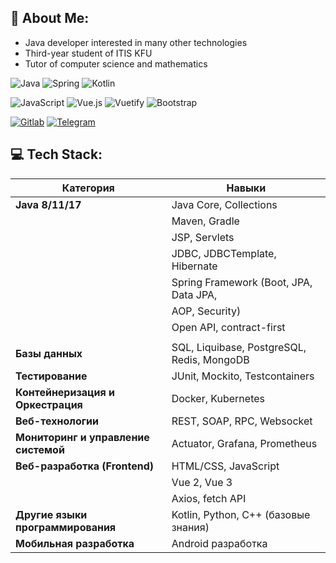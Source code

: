 ## 💫 About Me:
- Java developer interested in many other technologies
- Third-year student of ITIS KFU
- Tutor of computer science and mathematics
  
![Java](https://img.shields.io/badge/java-%23ED8B00.svg?style=for-the-badge&logo=java&logoColor=white) ![Spring](https://img.shields.io/badge/spring-%236DB33F.svg?style=for-the-badge&logo=spring&logoColor=white) ![Kotlin](https://img.shields.io/badge/kotlin-%230095D5.svg?style=for-the-badge&logo=kotlin&logoColor=white)

![JavaScript](https://img.shields.io/badge/javascript-%23323330.svg?style=for-the-badge&logo=javascript&logoColor=%23F7DF1E) ![Vue.js](https://img.shields.io/badge/vuejs-%2335495e.svg?style=for-the-badge&logo=vuedotjs&logoColor=%234FC08D) ![Vuetify](https://img.shields.io/badge/Vuetify-1867C0?style=for-the-badge&logo=vuetify&logoColor=AEDDFF) ![Bootstrap](https://img.shields.io/badge/bootstrap-%23563D7C.svg?style=for-the-badge&logo=bootstrap&logoColor=white)

[![Gitlab](https://img.shields.io/badge/-gitlab-red?color=black&logo=gitlab&logoColor=orange)](https://gitlab.com/ElizavetaBelskya) [![Telegram](https://img.shields.io/badge/-telegram-red?color=black&logo=telegram&logoColor=blue)](https://t.me/lnsinxdx)

## 💻 Tech Stack:
| Категория                           | Навыки                                       |
|-------------------------------------|----------------------------------------------|
| **Java 8/11/17**                    | Java Core, Collections                       |
|                                     | Maven, Gradle                                |
|                                     | JSP, Servlets                                |
|                                     | JDBC, JDBCTemplate, Hibernate                |
|                                     | Spring Framework (Boot, JPA, Data JPA,       |
|                                     | AOP, Security)                               |
|                                     | Open API, contract-first                     |
|                                     |                                              |
| **Базы данных**                     | SQL, Liquibase, PostgreSQL, Redis, MongoDB   |
| **Тестирование**                    | JUnit, Mockito, Testcontainers               |
| **Контейнеризация и Оркестрация**   | Docker, Kubernetes                           |
| **Веб-технологии**                  | REST, SOAP, RPC, Websocket                   |
| **Мониторинг и управление системой**| Actuator, Grafana, Prometheus                |
| **Веб-разработка (Frontend)**       | HTML/CSS, JavaScript                         |
|                                     | Vue 2, Vue 3                                 |
|                                     | Axios, fetch API                             |
| **Другие языки программирования**   | Kotlin, Python, C++ (базовые знания)         |
| **Мобильная разработка**            | Android разработка                           |
